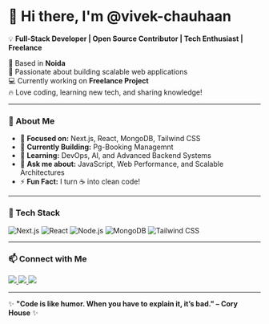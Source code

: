 <h1> 
   👋 Hi there, I'm @vivek-chauhaan 
</h1>

<p>
  💡 <b>Full-Stack Developer | Open Source Contributor | Tech Enthusiast | Freelance </b>  
</p>

<p>
  📍 Based in <b>Noida</b> <br>
  🚀 Passionate about building scalable web applications <br>
  💻 Currently working on <b>Freelance Project</b> <br>
  🔥 Love coding, learning new tech, and sharing knowledge!  
</p>

---

### 🌟 About Me  

- 🎯 **Focused on:** Next.js, React, MongoDB, Tailwind CSS  
- 🔭 **Currently Building:** Pg-Booking Managemnt 
- 🌱 **Learning:** DevOps, AI, and Advanced Backend Systems    
- 💬 **Ask me about:** JavaScript, Web Performance, and Scalable Architectures  
- ⚡ **Fun Fact:** I turn ☕ into clean code!  

---

### 🚀 Tech Stack  

![Next.js](https://img.shields.io/badge/Next.js-000000?style=for-the-badge&logo=next.js&logoColor=white)
![React](https://img.shields.io/badge/React-61DAFB?style=for-the-badge&logo=react&logoColor=black)
![Node.js](https://img.shields.io/badge/Node.js-339933?style=for-the-badge&logo=node.js&logoColor=white)
![MongoDB](https://img.shields.io/badge/MongoDB-47A248?style=for-the-badge&logo=mongodb&logoColor=white)
![Tailwind CSS](https://img.shields.io/badge/Tailwind_CSS-38B2AC?style=for-the-badge&logo=tailwind-css&logoColor=white)

---

### 📫 Connect with Me  

<p>
  <a href="https://linkedin.com/in/yourusername">
    <img src="https://img.shields.io/badge/LinkedIn-0077B5?style=for-the-badge&logo=linkedin&logoColor=white">
  </a>
  <a href="https://twitter.com/yourusername">
    <img src="https://img.shields.io/badge/Twitter-1DA1F2?style=for-the-badge&logo=twitter&logoColor=white">
  </a>
  <a href="mailto:your.email@example.com">
    <img src="https://img.shields.io/badge/Email-D14836?style=for-the-badge&logo=gmail&logoColor=white">
  </a>
</p>

---

✨ **"Code is like humor. When you have to explain it, it’s bad." – Cory House** ✨  


